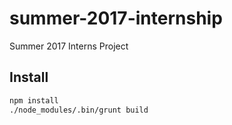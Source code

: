 # summer-2017-internship
Summer 2017 Interns Project

## Install
```sh
npm install
./node_modules/.bin/grunt build
```
